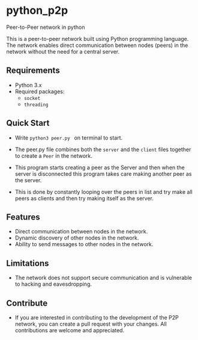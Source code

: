 # python_p2p
Peer-to-Peer network in python

This is a peer-to-peer network built using Python programming language. The network enables direct communication between nodes (peers) in the network without the need for a central server.

## Requirements
- Python 3.x
- Required packages:
  - `socket`
  - `threading`


## Quick Start 
  - Write `python3 peer.py ` on terminal to start.



- The peer.py file combines both the `server` and the `client` files together to create a `Peer` in the network. 
- This program starts creating a peer as the Server and then when the server is disconnected this program takes care making another peer as the server.
- This is done by constantly looping over the peers in list and try make all peers as clients and then try making itself as the server.



## Features
- Direct communication between nodes in the network.
- Dynamic discovery of other nodes in the network.
- Ability to send messages to other nodes in the network.

## Limitations
- The network does not support secure communication and is vulnerable to hacking and eavesdropping.


## Contribute
- If you are interested in contributing to the development of the P2P network, you can create a pull request with your changes. All contributions are welcome and appreciated.
